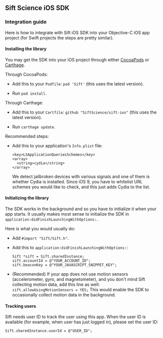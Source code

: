 ## Sift Science iOS SDK

### Integration guide

Here is how to integrate with Sift iOS SDK into your Objective-C iOS app
project (for Swift projects the steps are pretty similar).

#### Installing the library

You may get the SDK into your iOS project through either [CocoaPods](http://cocoapods.org/)
or [Carthage](https://github.com/Carthage/Carthage).

Through CocoaPods:

* Add this to your `Podfile`: `pod 'Sift'` (this uses the latest
  version).

* Run `pod install`.

Through Carthage:

* Add this to your `Cartfile`: `github "SiftScience/sift-ios"` (this
  uses the latest version).

* Run `carthage update`.

Recommended steps:

* Add this to your application's `Info.plist` file:

  ```
  <key>LSApplicationQueriesSchemes</key>
  <array>
    <string>cydia</string>
  </array>
  ```

  We detect jailbroken devices with various signals and one of them is
  whether Cydia is installed.  Since iOS 9, you have to whitelist URL
  schemes you would like to check, and this just adds Cydia to the list.

#### Initializing the library

The SDK works in the background and so you have to initialize it when
your app starts.  It usually makes most sense to initialize the SDK in
`application:didFinishLaunchingWithOptions:`.

Here is what you would usually do:

* Add `#import "Sift/Sift.h"`.

* Add this to `application:didFinishLaunchingWithOptions:`:

  ```
  Sift *sift = Sift.sharedInstance;
  sift.accountId = @"YOUR_ACCOUNT_ID";
  sift.beaconKey = @"YOUR_JAVASCRIPT_SNIPPET_KEY";
  ```

* (Recommended) If your app does not use motion sensors (accelerometer,
  gyro, and magnetometer), and you don't mind Sift collecting motion
  data, add this line as well: `sift.allowUsingMotionSensors = YES;`
  This would enable the SDK to occasionally collect motion data in the
  background.

#### Tracking users

Sift needs user ID to track the user using this app.  When the user ID
is available (for example, when user has just logged in), please set the
user ID:
```
Sift.sharedInstance.userId = @"USER_ID";
```
